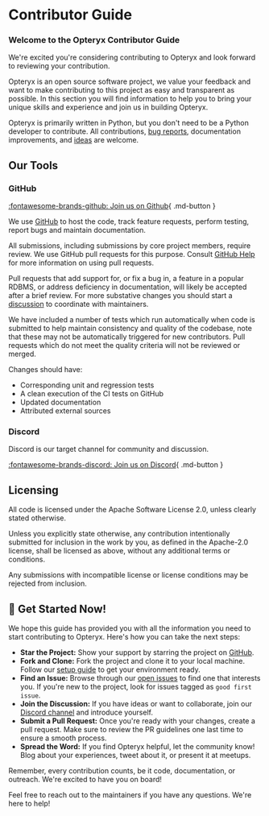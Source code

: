 # Contributor Guide

### Welcome to the Opteryx Contributor Guide

We're excited you're considering contributing to Opteryx and look forward to reviewing your contribution. 

Opteryx is an open source software project, we value your feedback and want to make contributing to this project as easy and transparent as possible. In this section you will find information to help you to bring your unique skills and experience and join us in building Opteryx.

Opteryx is primarily written in Python, but you don't need to be a Python developer to contribute. All contributions, [bug reports](https://github.com/mabel-dev/opteryx/issues/new/choose), documentation improvements, and [ideas](https://github.com/mabel-dev/opteryx/discussions) are welcome.

## Our Tools

### GitHub

[:fontawesome-brands-github: Join us on Github](https://github.com/mabel-dev/opteryx){ .md-button }

We use [GitHub](https://github.com/mabel-dev/opteryx) to host the code, track feature requests, perform testing, report bugs and maintain documentation.

All submissions, including submissions by core project members, require review. We use GitHub pull requests for this purpose. Consult [GitHub Help](https://docs.github.com/en/github/collaborating-with-issues-and-pull-requests/about-pull-requests) for more information on using pull requests. 

Pull requests that add support for, or fix a bug in, a feature in a popular RDBMS, or address deficiency in documentation, will likely be accepted after a brief review. For more substative changes you should start a [discussion](https://github.com/mabel-dev/opteryx/discussions) to coordinate with maintainers.

We have included a number of tests which run automatically when code is submitted to help maintain consistency and quality of the codebase, note that these may not be automatically triggered for new contributors. Pull requests which do not meet the quality criteria will not be reviewed or merged.

Changes should have:  

- Corresponding unit and regression tests  
- A clean execution of the CI tests on GitHub     
- Updated documentation   
- Attributed external sources  

### Discord

Discord is our target channel for community and discussion.

[:fontawesome-brands-discord: Join us on Discord](https://discord.gg/qpv2tr989x){ .md-button }

## Licensing

All code is licensed under the Apache Software License 2.0, unless clearly stated otherwise.

Unless you explicitly state otherwise, any contribution intentionally submitted for inclusion in the work by you, as defined in the Apache-2.0 license, shall be licensed as above, without any additional terms or conditions.

Any submissions with incompatible license or license conditions may be rejected from inclusion.

## 🚀 Get Started Now!

We hope this guide has provided you with all the information you need to start contributing to Opteryx. Here's how you can take the next steps:

- **Star the Project:** Show your support by starring the project on [GitHub](https://github.com/mabel-dev/opteryx).
- **Fork and Clone:** Fork the project and clone it to your local machine. Follow our [setup guide](link-to-setup-guide) to get your environment ready.
- **Find an Issue:** Browse through our [open issues](https://github.com/mabel-dev/opteryx/issues) to find one that interests you. If you're new to the project, look for issues tagged as `good first issue`.
- **Join the Discussion:** If you have ideas or want to collaborate, join our [Discord channel](https://discord.gg/qpv2tr989x) and introduce yourself.
- **Submit a Pull Request:** Once you're ready with your changes, create a pull request. Make sure to review the PR guidelines one last time to ensure a smooth process.
- **Spread the Word:** If you find Opteryx helpful, let the community know! Blog about your experiences, tweet about it, or present it at meetups.

Remember, every contribution counts, be it code, documentation, or outreach. We're excited to have you on board!

Feel free to reach out to the maintainers if you have any questions. We're here to help!
